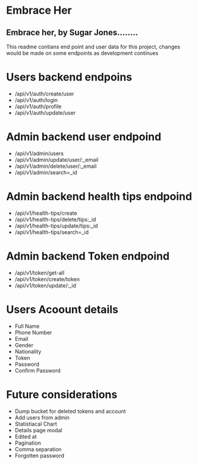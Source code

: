 # Embrace Her
## Embrace her, by Sugar Jones........

This readme contians end point and user data for this project, changes 
would be made on some endpoints as development continues


# Users backend endpoins
* /api/v1/auth/create/user				    
* /api/v1/auth/login					   
* /api/v1/auth/profile	
* /api/v1/auth/update/user
	
	
# Admin backend user endpoind 
* /api/v1/admin/users					   
* /api/v1/admin/update/user/:_email				
* /api/v1/admin/delete/user/:_email				
* /api/v1/admin/search=_id				    


# Admin backend health tips endpoind 
* /api/v1/health-tips/create
* /api/v1/health-tips/delete/tips:_id
* /api/v1/health-tips/update/tips:_id
* /api/v1/health-tips/search=_id


# Admin backend Token endpoind
* /api/v1/token/get-all					    
* /api/v1/token/create/token				
* /api/v1/token/update/:_id				    


	

# Users Acoount details ###########
* Full Name
* Phone Number
* Email
* Gender
* Nationality
* Token
* Password
* Confirm Password

# Future considerations
* Dump bucket for deleted tokens and account
* Add users from admin
* Statistiacal Chart
* Details page modal 
* Edited at
* Pagination
* Comma separation
* Forgotten password
